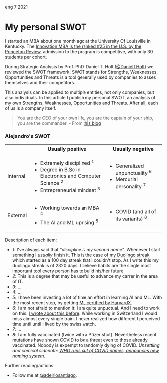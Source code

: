 <permalink>eng</permalink> <month>7</month> <year>2021</year>

# My personal SWOT

I started an MBA about one month ago at the University Of Louisville in Kentucky. The [Innovation MBA is the ranked #25 in the U.S. by the Princeton Review](https://business.louisville.edu/academics-programs/graduate-programs/imba/#:~:text=Ranked%20%2325%20in%20the%20U.S.,only%2030%20students%20per%20cohort.), admission to the program is competitive, with only 30 students per cohort.

During Strategic Analysis by Prof. PhD. Daniel T. Holt ([@DanielTHolt](https://twitter.com/danieltholt)) we reviewed the SWOT framework. SWOT stands for Strengths, Weaknesses, Opportunities and Threats is a tool generally used by companies to asses themselves and their competitors.

This analysis can be applied to multiple entities, not only companies, but also individuals. In this article I publish my personal SWOT, an analysis of my own Strengths, Weaknesses, Opportunities and Threats. After all, each of us is a company itself.

> You are the CEO of your own life, you are the captain of your ship, you are the commander. - From [this blog](https://www.awakenthegreatnesswithin.com/)

### Alejandro's SWOT

<table>
  <tbody>
    <tr>
      <th></th>
      <th align="center">Usually positive</th>
      <th align="center">Usually negative</th>
    </tr>
    <tr>
      <td>Internal</td>
      <td>
        <ul>
          <li>Extremely disciplined <sup>1</sup></li>
          <li>Degree in B.Sc in Electronics and Computer Science <sup>2</sup></li>
          <li>Entrepreneurial mindset <sup>3</sup></li>
        </ul>
      </td>
      <td>
        <ul>
          <li>Generalized unpunctuality <sup>6</sup></li>
          <li>Mercurial personality <sup>7</sup></li>
        </ul>
      </td>
    </tr>
    <tr>
      <td>External</td>
      <td>
        <ul>
          <li>Working towards an MBA <sup>4</sup></li>
          <li>The AI and ML uprising <sup>5</sup></li>
        </ul>
      </td>
      <td>
        <ul>
          <li>COVID (and all of its variants) <sup>8</sup></li>
        </ul>
      </td>
    </tr>
  </tbody>
</table>

Description of each item:

- _1_: I've always said that _"discipline is my second name"_. Whenever I start something I _usually_ finish it. This is the case of [my Duolingo streak](http://adelriosantiago.com/gitblog/spa/100-duolingo) which started as a 100 day streak that I couldn't stop. As I write this my duolingo streak is of 2320 days. I believe habits are the single most important tool every person has to build his/her future.
- _2_: This is a degree that may be useful to advance my carrer in the area of IT.
- _3_: ...
- _4_: ...
- _5_: I have been investing a lot of time an effort in learning AI and ML. With the most recent step, by getting [ML certified by HarvardX]().
- _6_: I am not afraid to mention it: I am quite unpuctual. And I need to work on this. [I wrote about this before](http://adelriosantiago.com/gitblog/eng/amazing-switzerland). While working in Switzerland I would miss almost every single train. I never realized how different I perceived time until until I lived by the swiss watch.
- _7_: ...
- _8_: I am fully vaccinated (twice with a Pfizer shot). Nevertheless recent mutations have shown COVID to be a threat even to those already vaccinated. Nobody is expempt to randomly dying of COVID. _Unsettling and comical sidenote: [WHO runs out of COVID names, announces new naming system.](https://www.bbc.com/news/world-57308592)_

Further reading/actions:

- Follow me at [@adelriosantiago](https://twitter.com/adelriosantiago).
